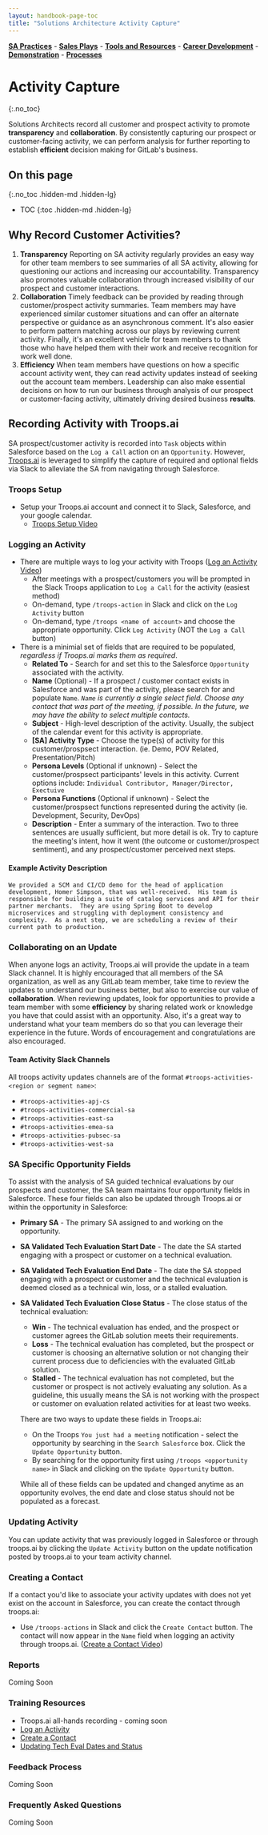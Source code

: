 ```yaml
---
layout: handbook-page-toc
title: "Solutions Architecture Activity Capture"
---
```

[**SA Practices**](/handbook/customer-success/solutions-architects/sa-practices) - [**Sales Plays**](/handbook/customer-success/solutions-architects/sales-plays) - [**Tools and Resources**](/handbook/customer-success/solutions-architects/tools-and-resources) - [**Career Development**](/handbook/customer-success/solutions-architects/career-development) - [**Demonstration**](/handbook/customer-success/solutions-architects/demonstrations) - [**Processes**](/handbook/customer-success/solutions-architects/processes)

# Activity Capture
{:.no_toc}


Solutions Architects record all customer and prospect activity to promote **transparency** and **collaboration**.  By consistently capturing our prospect or customer-facing activity, we can perform analysis for further reporting to establish **efficient** decision making for GitLab's business.

## On this page
{:.no_toc .hidden-md .hidden-lg}

- TOC
{:toc .hidden-md .hidden-lg}


## Why Record Customer Activities?

1. **Transparency** Reporting on SA activity regularly provides an easy way for other team members to see summaries of all SA activity, allowing for questioning our actions and increasing our accountability. Transparency also promotes valuable collaboration through increased visibility of our prospect and customer interactions.
1. **Collaboration** Timely feedback can be provided by reading through customer/prospect activity summaries.  Team members may have experienced similar customer situations and can offer an alternate perspective or guidance as an asynchronous comment.  It's also easier to perform pattern matching across our plays by reviewing current activity.  Finally, it's an excellent vehicle for team members to thank those who have helped them with their work and receive recognition for work well done.
1. **Efficiency** When team members have questions on how a specific account activity went, they can read activity updates instead of seeking out the account team members.  Leadership can also make essential decisions on how to run our business through analysis of our prospect or customer-facing activity, ultimately driving desired business **results**.

## Recording Activity with Troops.ai

SA prospect/customer activity is recorded into `Task` objects within Salesforce based on the `Log a Call` action on an `Opportunity`.  However, [Troops.ai](https://www.troops.ai/) is leveraged to simplify the capture of required and optional fields via Slack to alleviate the SA from navigating through Salesforce.

### Troops Setup
* Setup your Troops.ai account and connect it to Slack, Salesforce, and your google calendar.
    * [Troops Setup Video](https://vimeo.com/401363212)

### Logging an Activity
* There are multiple ways to log your activity with Troops ([Log an Activity Video](https://www.youtube.com/watch?v=zRxUJSjujUk&feature=youtu.be))
    * After meetings with a prospect/customers you will be prompted in the Slack Troops application to `Log a Call` for the activity (easiest method)
    * On-demand, type `/troops-action` in Slack and click on the `Log Activity` button
    * On-demand, type `/troops <name of account>` and choose the appropriate opportunity.  Click `Log Activity` (NOT the `Log a Call` button)
* There is a minimial set of fields that are required to be populated, *regardless if Troops.ai marks them as required*.
    * **Related To** - Search for and set this to the Salesforce `Opportunity` associated with the activity.  
    * **Name** (Optional) - If a prospect / customer contact exists in Salesforce and was part of the activity, please search for and populate `Name`.  *`Name` is currently a single select field.  Choose any contact that was part of the meeting, if possible.  In the future, we may have the ability to select multiple contacts.*
    * **Subject** - High-level description of the activity.  Usually, the subject of the calendar event for this activity is appropriate.
    * **[SA] Activity Type** - Choose the type(s) of activity for this customer/prospsect interaction.  (ie. Demo, POV Related, Presentation/Pitch)
    * **Persona Levels** (Optional if unknown) - Select the customer/prospsect participants' levels in this activity.  Current options include:  `Individual Contributor, Manager/Director, Exectuive`
    * **Persona Functions** (Optional if unknown) - Select the customer/prospsect functions represented during the activity (ie.  Development, Security, DevOps)
    * **Description** - Enter a summary of the interaction.  Two to three sentences are usually sufficient, but more detail is ok.  Try to capture the meeting's intent, how it went (the outcome or customer/prospect sentiment), and any prospect/customer perceived next steps.


#### Example Activity Description

	We provided a SCM and CI/CD demo for the head of application development, Homer Simpson, that was well-received.  His team is responsible for building a suite of catalog services and API for their partner merchants.  They are using Spring Boot to develop microservices and struggling with deployment consistency and complexity.  As a next step, we are scheduling a review of their current path to production.

### Collaborating on an Update

When anyone logs an activity, Troops.ai will provide the update in a team Slack channel.  It is highly encouraged that all members of the SA organization, as well as any GitLab team member, take time to review the updates to understand our business better, but also to exercise our value of **collaboration**.  When reviewing updates, look for opportunities to provide a team member with some **efficiency** by sharing related work or knowledge you have that could assist with an opportunity.  Also, it's a great way to understand what your team members do so that you can leverage their experience in the future. Words of encouragement and congratulations are also encouraged.

#### Team Activity Slack Channels

All troops activity updates channels are of the format `#troops-activities-<region or segment name>`:

* `#troops-activities-apj-cs`
* `#troops-activities-commercial-sa`
* `#troops-activities-east-sa`
* `#troops-activities-emea-sa`
* `#troops-activities-pubsec-sa`
* `#troops-activities-west-sa`

### SA Specific Opportunity Fields

To assist with the analysis of SA guided technical evaluations by our prospects and customer, the SA team maintains four opportunity fields in Salesforce.  These four fields can also be updated through Troops.ai or within the opportunity in Salesforce:

* **Primary SA** - The primary SA assigned to and working on the opportunity.
* **SA Validated Tech Evaluation Start Date** - The date the SA started engaging with a prospect or customer on a technical evaluation.
* **SA Validated Tech Evaluation End Date** - The date the SA stopped engaging with a prospect or customer and the technical evaluation is deemed closed as a technical win, loss, or a stalled evaluation.
* **SA Validated Tech Evaluation Close Status** - The close status of the technical evaluation:
  * **Win** - The technical evaluation has ended, and the prospect or customer agrees the GitLab solution meets their requirements.
  * **Loss** - The technical evaluation has completed, but the prospect or customer is choosing an alternative solution or not changing their current process due to deficiencies with the evaluated GitLab solution.
  * **Stalled** - The technical evaluation has not completed, but the customer or prospect is not actively evaluating any solution.  As a guideline, this usually means the SA is not working with the prospect or customer on evaluation related activities for at least two weeks.

  There are two ways to update these fields in Troops.ai:

   * On the Troops `You just had a meeting` notification - select the opportunity by searching in the `Search Salesforce` box.  Click the `Update Opportunity` button.
   * By searching for the opportunity first using `/troops <opportunity name>` in Slack and clicking on the `Update Opportunity` button.

  While all of these fields can be updated and changed anytime as an opportunity evolves, the end date and close status should not be populated as a forecast.

### Updating Activity

You can update activity that was previously logged in Salesforce or through troops.ai by clicking the `Update Activity` button on the update notification posted by troops.ai to your team activity channel.

### Creating a Contact

If a contact you'd like to associate your activity updates with does not yet exist on the account in Salesforce, you can create the contact through troops.ai:

* Use `/troops-actions` in Slack and click the `Create Contact` button.  The contact will now appear in the `Name` field when logging an activity through troops.ai. ([Create a Contact Video](https://www.youtube.com/watch?v=OzNH927Y7wM&feature=youtu.be))

### Reports

Coming Soon

### Training Resources

* Troops.ai all-hands recording - coming soon 
* [Log an Activity](https://www.youtube.com/watch?v=zRxUJSjujUk&feature=youtu.be)
* [Create a Contact](https://www.youtube.com/watch?v=OzNH927Y7wM&feature=youtu.be)
* [Updating Tech Eval Dates and Status](https://www.youtube.com/watch?v=ifRYJhHzyzo&feature=youtu.be)

### Feedback Process

Coming Soon

### Frequently Asked Questions

Coming Soon
